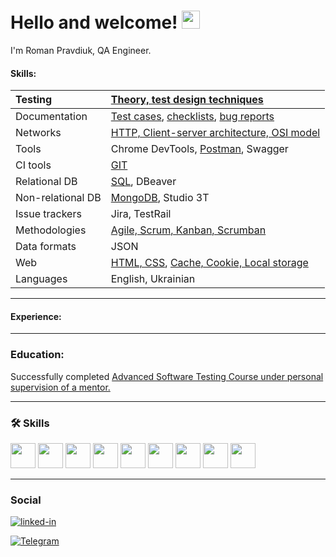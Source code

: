 # Hello and welcome! <img src="https://media.giphy.com/media/hvRJCLFzcasrR4ia7z/giphy.gif" width="29px">

I'm  Roman Pravdiuk, QA Engineer. 

#### Skills:

| Testing | [Theory, test design techniques](https://github.com/RomanPravdiuk/Theory-test-design-techniques) |
| :----------------- | :------------------ |
| Documentation   | [Test cases](https://github.com/RomanPravdiuk/Test-cases), [checklists](https://github.com/RomanPravdiuk/Checklists), [bug reports](https://github.com/RomanPravdiuk/Bug-reports)  |
| Networks   | [HTTP, Client-server architecture, OSI model](https://github.com/RomanPravdiuk/HTTP-Client-server-architecture-OSI-model)  |
| Tools   | Chrome DevTools, [Postman](https://github.com/RomanPravdiuk/Postman), Swagger  |
| CI tools   |  [GIT](https://github.com/RomanPravdiuk/GIT)  |
| Relational DB   | [SQL](https://github.com/RomanPravdiuk/SQL), DBeaver  |
| Non-relational DB   | [MongoDB](https://github.com/RomanPravdiuk/NoSQL), Studio 3T  |
| Issue trackers   | Jira, TestRail   |
| Methodologies   | [Agile, Scrum, Kanban, Scrumban](https://github.com/RomanPravdiuk/Agile-Scrum-Kanban-Scrumban) |
| Data formats   | JSON  |
| Web   | [HTML, CSS](https://github.com/RomanPravdiuk/HTML-CSS), [Cache, Cookie, Local storage ](https://github.com/RomanPravdiuk/Cache-Cookie-Local-storage) |
| Languages   | English, Ukrainian  |

---

#### Experience:

---

### Education:

Successfully completed [Advanced Software Testing Course under personal supervision of a mentor.](https://ilarionhalushka.github.io/certificates/Oleksii-Lobanov#certificate-of-completion-)

---

### :hammer_and_wrench: Skills

<div>

 <img src="https://user-images.githubusercontent.com/113934709/221174283-ce51f794-02f2-4c91-b24a-eb1e7e026f8a.png" width="40" height="40"/>
 <img src="https://user-images.githubusercontent.com/113934709/221174303-52d1a2ee-047e-4b0a-88fc-97164157d699.png" width="40" height="40"/>
 <img src="https://user-images.githubusercontent.com/113934709/221174306-e6c1f52f-4411-43a6-842f-a21dfa1dcc03.png" width="40" height="40"/>
 <img src="https://user-images.githubusercontent.com/113934709/221174291-e6daa64b-54dd-4ea3-b05f-c63a095856b1.png" width="40" height="40"/>
 <img src="https://user-images.githubusercontent.com/113934709/221174302-3f5e4665-0ef5-4320-90ca-93df9f79bf0d.png" width="40" height="40"/>
 <img src="https://user-images.githubusercontent.com/113934709/221174305-4eff79ea-7a1f-4bf4-b952-8d0c7237d225.png" width="40" height="40"/>
 <img src="https://user-images.githubusercontent.com/113934709/221174290-80c8e1f9-3aa8-4925-bdc3-d20edfa8c5e6.png" width="40" height="40"/>
 <img src="https://user-images.githubusercontent.com/113934709/221174296-dda7d004-2d2c-47c4-8eda-1b873c7272ee.png" width="40" height="40"/>
 <img src="https://user-images.githubusercontent.com/113934709/221174308-6129d0f4-6d48-47ce-8087-6d80e4cdc629.png" width="40" height="40"/>
 
 ---
 
</div>

### Social

<div id="badges">

[![linked-in](https://img.shields.io/badge/LinkedIn-0077B5?style=for-the-badge&logo=LinkedIn&logoColor=white)](https://www.linkedin.com/in/roman-pravdyuk-qa/overlay/contact-info/)
 
<div id="badges">

[![Telegram](https://img.shields.io/badge/Telegram-0077B5?style=for-the-badge&logo=Telegram&logoColor=white)](https://t.me/RomanPravdiukQA)

